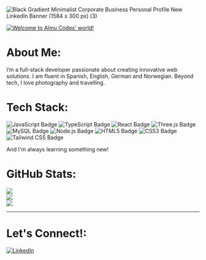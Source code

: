 
![Black Gradient Minimalist Corporate Business Personal Profile New LinkedIn Banner (1584 x 300 px) (3)](https://github.com/user-attachments/assets/bb4ba144-dc4f-4a5d-8d2d-3668969f27ca)


[![Welcome to Almu Codes' world!](https://pimp-my-readme-next.vercel.app/api/sliding-text?emojis=&text=Welcome%20to%20Almu%20Codes%27%20world%21)](https://pimp-my-readme-next.vercel.app)

# About Me:

I’m a full-stack developer passionate about creating innovative web solutions. 
I am fluent in Spanish, English, German and Norwegian.
Beyond tech, I love photography and travelling. 

# Tech Stack:  

  ![JavaScript Badge](https://img.shields.io/badge/JavaScript-F7DF1E.svg?style=for-the-badge&logo=JavaScript&logoColor=black)
  ![TypeScript Badge](https://img.shields.io/badge/TypeScript-3178C6.svg?style=for-the-badge&logo=TypeScript&logoColor=white)
  ![React Badge](https://img.shields.io/badge/React-61DAFB.svg?style=for-the-badge&logo=React&logoColor=black)
  ![Three.js Badge](https://img.shields.io/badge/Three.js-000000.svg?style=for-the-badge&logo=threedotjs&logoColor=white)
  ![MySQL Badge](https://img.shields.io/badge/MySQL-4479A1.svg?style=for-the-badge&logo=MySQL&logoColor=white)
  ![Node.js Badge](https://img.shields.io/badge/Node.js-5FA04E.svg?style=for-the-badge&logo=nodedotjs&logoColor=white)
  ![HTML5 Badge](https://img.shields.io/badge/HTML5-E34F26.svg?style=for-the-badge&logo=HTML5&logoColor=white)
  ![CSS3 Badge](https://img.shields.io/badge/CSS3-1572B6.svg?style=for-the-badge&logo=CSS3&logoColor=white)
  ![Tailwind CSS Badge](https://img.shields.io/badge/Tailwind%20CSS-06B6D4.svg?style=for-the-badge&logo=Tailwind-CSS&logoColor=white)

And I'm always learning something new!

# GitHub Stats:

![](https://github-readme-stats.vercel.app/api?username=Almudena-Rendon&theme=dark&hide_border=false&include_all_commits=false&count_private=false)<br/>
![](https://nirzak-streak-stats.vercel.app/?user=Almudena-Rendon&theme=dark&hide_border=false)<br/>
![](https://github-readme-stats.vercel.app/api/top-langs/?username=Almudena-Rendon&theme=dark&hide_border=false&include_all_commits=false&count_private=false&layout=compact)

---

# Let's Connect!: 

[![LinkedIn](https://pimp-my-readme-next.vercel.app/api/social-media?social=LinkedIn)](https://www.linkedin.com/in/almudena-rendon-fernandez/)

